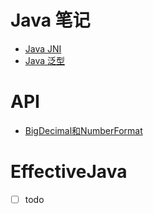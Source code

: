 # Java 笔记

- [Java JNI](JNI/note/JNI笔记.md)
- [Java 泛型](note/Java泛型.md)

# API

- [BigDecimal和NumberFormat](note/BigDecimal和NumberFormat.md)

# EffectiveJava

- [ ] todo
